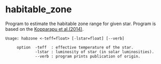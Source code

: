 # habitable_zone
Program to estimate the habitable zone range for given star. Program is based on the [Kopparapu et al.(2014)](http://dx.doi.org/10.1088/2041-8205/787/2/L29).

    Usage: habzone <-teff=float> [-lstar=float] [--verb]

         option  -teff  : effective temperature of the star.
                 -lstar : luminosity of star (in solar luminosities).
                 --verb : program prints publication of origin.
